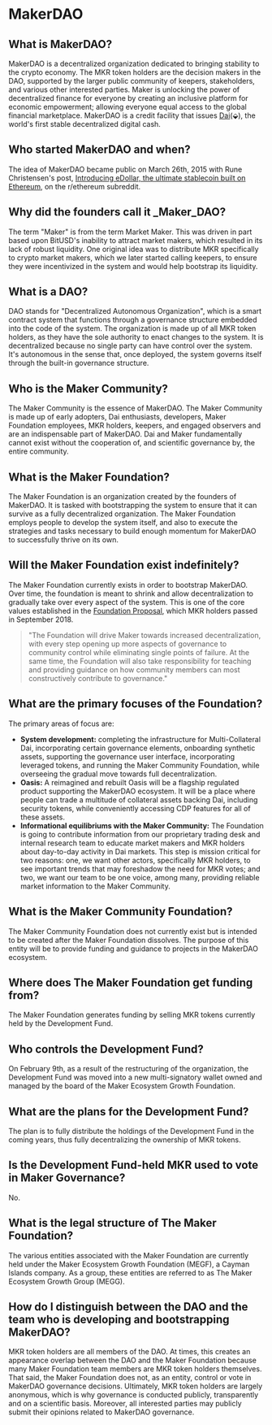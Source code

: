 # MakerDAO

## What is MakerDAO?

MakerDAO is a decentralized organization dedicated to bringing stability to the crypto economy. The MKR token holders are the decision makers in the DAO, supported by the larger public community of keepers, stakeholders, and various other interested parties. Maker is unlocking the power of decentralized finance for everyone by creating an inclusive platform for economic empowerment; allowing everyone equal access to the global financial marketplace. MakerDAO is a credit facility that issues [Dai](dai.md#what-is-dai)\(⬙\), the world's first stable decentralized digital cash.

## Who started MakerDAO and when?

The idea of MakerDAO became public on March 26th, 2015 with Rune Christensen's post, [Introducing eDollar, the ultimate stablecoin built on Ethereum](https://www.reddit.com/r/ethereum/comments/30f98i/introducing_edollar_the_ultimate_stablecoin_built/), on the r/ethereum subreddit.

## Why did the founders call it \_Maker\_DAO?

The term "Maker" is from the term Market Maker. This was driven in part based upon BitUSD's inability to attract market makers, which resulted in its lack of robust liquidity. One original idea was to distribute MKR specifically to crypto market makers, which we later started calling keepers, to ensure they were incentivized in the system and would help bootstrap its liquidity.

## What is a DAO?

DAO stands for "Decentralized Autonomous Organization", which is a smart contract system that functions through a governance structure embedded into the code of the system. The organization is made up of all MKR token holders, as they have the sole authority to enact changes to the system. It is decentralized because no single party can have control over the system. It's autonomous in the sense that, once deployed, the system governs itself through the built-in governance structure.

## Who is the Maker Community?

The Maker Community is the essence of MakerDAO. The Maker Community is made up of early adopters, Dai enthusiasts, developers, Maker Foundation employees, MKR holders, keepers, and engaged observers and are an indispensable part of MakerDAO. Dai and Maker fundamentally cannot exist without the cooperation of, and scientific governance by, the entire community.

## What is the Maker Foundation?

The Maker Foundation is an organization created by the founders of MakerDAO. It is tasked with bootstrapping the system to ensure that it can survive as a fully decentralized organization. The Maker Foundation employs people to develop the system itself, and also to execute the strategies and tasks necessary to build enough momentum for MakerDAO to successfully thrive on its own.

## Will the Maker Foundation exist indefinitely?

The Maker Foundation currently exists in order to bootstrap MakerDAO. Over time, the foundation is meant to shrink and allow decentralization to gradually take over every aspect of the system. This is one of the core values established in the [Foundation Proposal](https://medium.com/makerdao/foundation-proposal-v2-f10d8ee5fe8c), which MKR holders passed in September 2018.

> "The Foundation will drive Maker towards increased decentralization, with every step opening up more aspects of governance to community control while eliminating single points of failure. At the same time, the Foundation will also take responsibility for teaching and providing guidance on how community members can most constructively contribute to governance."

## What are the primary focuses of the Foundation?

The primary areas of focus are:

* **System development:** completing the infrastructure for Multi-Collateral Dai, incorporating certain governance elements, onboarding synthetic assets, supporting the governance user interface, incorporating leveraged tokens, and running the Maker Community Foundation, while overseeing the gradual move towards full decentralization.
* **Oasis:** A reimagined and rebuilt Oasis will be a flagship regulated product supporting the MakerDAO ecosystem. It will be a place where people can trade a multitude of collateral assets backing Dai, including security tokens, while conveniently accessing CDP features for all of these assets.
* **Informational equilibriums with the Maker Community:** The Foundation is going to contribute information from our proprietary trading desk and internal research team to educate market makers and MKR holders about day-to-day activity in Dai markets. This step is mission critical for two reasons: one, we want other actors, specifically MKR holders, to see important trends that may foreshadow the need for MKR votes; and two, we want our team to be one voice, among many, providing reliable market information to the Maker Community.

## What is the Maker Community Foundation?

The Maker Community Foundation does not currently exist but is intended to be created after the Maker Foundation dissolves. The purpose of this entity will be to provide funding and guidance to projects in the MakerDAO ecosystem.

## Where does The Maker Foundation get funding from?

The Maker Foundation generates funding by selling MKR tokens currently held by the Development Fund.

## Who controls the Development Fund?

On February 9th, as a result of the restructuring of the organization, the Development Fund was moved into a new multi-signatory wallet owned and managed by the board of the Maker Ecosystem Growth Foundation.

## What are the plans for the Development Fund?

The plan is to fully distribute the holdings of the Development Fund in the coming years, thus fully decentralizing the ownership of MKR tokens.

## Is the Development Fund-held MKR used to vote in Maker Governance?

No.

## What is the legal structure of The Maker Foundation?

The various entities associated with the Maker Foundation are currently held under the Maker Ecosystem Growth Foundation \(MEGF\), a Cayman Islands company. As a group, these entities are referred to as The Maker Ecosystem Growth Group \(MEGG\).

## How do I distinguish between the DAO and the team who is developing and bootstrapping MakerDAO?

MKR token holders are all members of the DAO. At times, this creates an appearance overlap between the DAO and the Maker Foundation because many Maker Foundation team members are MKR token holders themselves. That said, the Maker Foundation does not, as an entity, control or vote in MakerDAO governance decisions. Ultimately, MKR token holders are largely anonymous, which is why governance is conducted publicly, transparently and on a scientific basis. Moreover, all interested parties may publicly submit their opinions related to MakerDAO governance.

